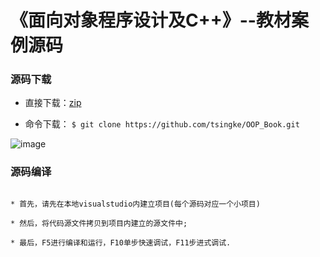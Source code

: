 # 《面向对象程序设计及C++》--教材案例源码

### 源码下载 

* 直接下载：[zip](https://github.com/tsingke/OOP_Book/archive/master.zip)

* 命令下载： `$ git clone https://github.com/tsingke/OOP_Book.git`


![image](https://github.com/tsingke/OOP_Book/blob/master/%E7%AC%AC9%E7%AB%A0_%E9%9D%A2%E5%90%91%E5%AF%B9%E8%B1%A1%E7%BC%96%E7%A8%8B%E5%AE%9E%E8%B7%B5/oop.jpg)



### 源码编译

```

* 首先，请先在本地visualstudio内建立项目(每个源码对应一个小项目) 

* 然后，将代码源文件拷贝到项目内建立的源文件中;

* 最后，F5进行编译和运行，F10单步快速调试，F11步进式调试.

```

